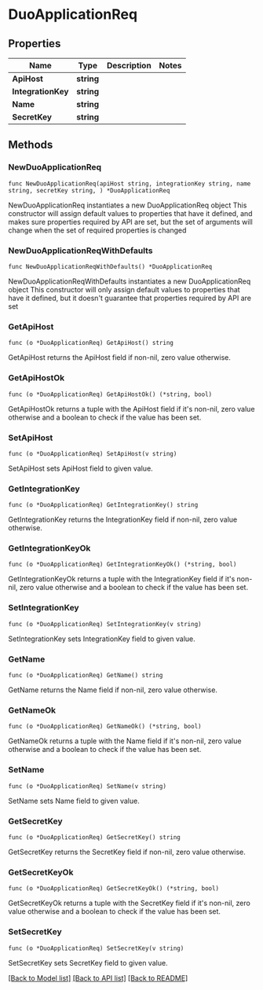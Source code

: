 # DuoApplicationReq

## Properties

Name | Type | Description | Notes
------------ | ------------- | ------------- | -------------
**ApiHost** | **string** |  | 
**IntegrationKey** | **string** |  | 
**Name** | **string** |  | 
**SecretKey** | **string** |  | 

## Methods

### NewDuoApplicationReq

`func NewDuoApplicationReq(apiHost string, integrationKey string, name string, secretKey string, ) *DuoApplicationReq`

NewDuoApplicationReq instantiates a new DuoApplicationReq object
This constructor will assign default values to properties that have it defined,
and makes sure properties required by API are set, but the set of arguments
will change when the set of required properties is changed

### NewDuoApplicationReqWithDefaults

`func NewDuoApplicationReqWithDefaults() *DuoApplicationReq`

NewDuoApplicationReqWithDefaults instantiates a new DuoApplicationReq object
This constructor will only assign default values to properties that have it defined,
but it doesn't guarantee that properties required by API are set

### GetApiHost

`func (o *DuoApplicationReq) GetApiHost() string`

GetApiHost returns the ApiHost field if non-nil, zero value otherwise.

### GetApiHostOk

`func (o *DuoApplicationReq) GetApiHostOk() (*string, bool)`

GetApiHostOk returns a tuple with the ApiHost field if it's non-nil, zero value otherwise
and a boolean to check if the value has been set.

### SetApiHost

`func (o *DuoApplicationReq) SetApiHost(v string)`

SetApiHost sets ApiHost field to given value.


### GetIntegrationKey

`func (o *DuoApplicationReq) GetIntegrationKey() string`

GetIntegrationKey returns the IntegrationKey field if non-nil, zero value otherwise.

### GetIntegrationKeyOk

`func (o *DuoApplicationReq) GetIntegrationKeyOk() (*string, bool)`

GetIntegrationKeyOk returns a tuple with the IntegrationKey field if it's non-nil, zero value otherwise
and a boolean to check if the value has been set.

### SetIntegrationKey

`func (o *DuoApplicationReq) SetIntegrationKey(v string)`

SetIntegrationKey sets IntegrationKey field to given value.


### GetName

`func (o *DuoApplicationReq) GetName() string`

GetName returns the Name field if non-nil, zero value otherwise.

### GetNameOk

`func (o *DuoApplicationReq) GetNameOk() (*string, bool)`

GetNameOk returns a tuple with the Name field if it's non-nil, zero value otherwise
and a boolean to check if the value has been set.

### SetName

`func (o *DuoApplicationReq) SetName(v string)`

SetName sets Name field to given value.


### GetSecretKey

`func (o *DuoApplicationReq) GetSecretKey() string`

GetSecretKey returns the SecretKey field if non-nil, zero value otherwise.

### GetSecretKeyOk

`func (o *DuoApplicationReq) GetSecretKeyOk() (*string, bool)`

GetSecretKeyOk returns a tuple with the SecretKey field if it's non-nil, zero value otherwise
and a boolean to check if the value has been set.

### SetSecretKey

`func (o *DuoApplicationReq) SetSecretKey(v string)`

SetSecretKey sets SecretKey field to given value.



[[Back to Model list]](../README.md#documentation-for-models) [[Back to API list]](../README.md#documentation-for-api-endpoints) [[Back to README]](../README.md)


